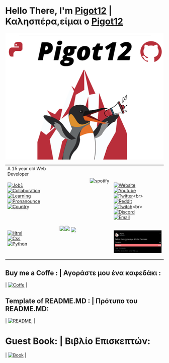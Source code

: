 # Hello There, I'm [Pigot12](https://github.com/Pigot12) | Καλησπέρα,είμαι ο [Pigot12](https://github.com/Pigot12)
![](GithubLogo%20(1).png)

<table width="800px">
<tr>
<td valign="top" width="30%">
 A 15 year old Web Developer 
</tr>
<td valign="top" width="30%">
  
  [![Job1](https://img.shields.io/badge/-🏫High%20School%20Student-8DD6F9?&logo=)]()<br>
  [![Collaboration](https://img.shields.io/badge/-🔍With%20Anything%20and%20Anyone-8DD6F9?&logo=)]()<br>
  [![Learning](https://img.shields.io/badge/-📖Learning%20Java%20Script-46a2f1?&logo=)]()<br>
  [![Pronanounce](https://img.shields.io/badge/-He/Him-1a73e8?&logo=)]()<br>
  [![Country](https://img.shields.io/badge/-🇬🇷Greece-007ACC?&logo=)]()<br>
  
</td><td valign="top" width="34%">
  
  <a href="https://github.com/kittinan/spotify-github-profile" target="blank">
  <img align="right"
    src="https://spotify-github-profile.vercel.app/api/view?uid=k4jkgsc6vq2boan1t2ajvxvee&cover_image=true"
    alt="spotify"
    theme=default
   (https://spotify-github-profile.vercel.app/api/view?uid=k4jkgsc6vq2boan1t2ajvxvee&redirect=true />
</a>
  
</td><td valign="top" width="33%">
  
  [![Website](https://img.shields.io/badge/-Website-45b8d8?&logo=java)]()<br>
  [![Youtube](https://img.shields.io/badge/-Pigot12-311C87?&logo=youtube&logoColor=white)](https://www.youtube.com/channel/UCnTVfPUMLGlMwQgU3v3O0sg)<br>
  [![Twitter](https://img.shields.io/badge/-Pigot12_-430098?&logo=twitter)](https://twitter.com/Pigot12_)<br>
  [![Reddit](https://img.shields.io/badge/-Pigot12-764ABC?&logo=reddit)](https://www.reddit.com/user/Pigot12)<br>
  [![Twitch](https://img.shields.io/badge/-Pigot12_-B7178C?&logo=twitch)](https://www.twitch.tv/pigot12_)<br>
  [![Discord](https://img.shields.io/badge/-Pigot%2012%20Server_-E10098?&logo=discord)](https://discord.gg/JJVYYG9)<br>
  [![Email](https://img.shields.io/badge/-Email%20:%20pigot120@protonmail.com_-CC6699?&logo=Gmail)](mailto:0pigot120@protonmail.com)<br>
  
  
</tr><td valign="top" width="33%">
  
   [![Html](https://img.shields.io/badge/-Html-13aa52?&logo=html)](https://github.com/Pigot12?tab=repositories&q=&type=&language=html)<br>
   [![Css](https://img.shields.io/badge/-Css-13aa52?&logo=css)](https://github.com/Pigot12?tab=repositories&q=&type=&language=css)<br>
   [![Python](https://img.shields.io/badge/-Python-13aa52?&logo=python)](https://github.com/Pigot12?tab=repositories&q=&type=&language=python)<br>
  
</td><td valign="top" width="33%">

  <img align="left" src="https://github-readme-stats.vercel.app/api?username=Pigot12&show_icons=true&count_private=true&theme=vision-friendly-dark" />
  <img src="https://github-readme-stats.vercel.app/api/top-langs/?username=Pigot12&layout=compact&count_private=true&theme=vision-friendly-dark" />
  <a href="https://github.com/Pigot12/smallproject" target="_blank"><img align="center" src="https://github-readme-stats.vercel.app/api/pin/?username=Pigot12&repo=smallproject&theme=vision-friendly-dark"></a>

</td><td valign="top" width="33%">

  [<img src="https://github.com/Pigot12/Pigot12/blob/main/Latest_Tweet.png" width="400">](https://twitter.com/Pigot12_/status/1341845436424970241)
  
</td></tr></table>

## Buy me a Coffe : | Αγοράστε μου ένα καφεδάκι :
| [![Coffe](https://img.shields.io/badge/-Buy%20me%20a%20coffe-5849BE?&logo=coffe)](https://www.buymeacoffee.com/pigot12) |

## Template of README.MD : | Πρότυπο του README.MD:

| [![README](https://img.shields.io/badge/-README_-F7B93E?&logo=github),](https://github.com/Pigot12/Pigot12) |

# Guest Book: | Βιβλίο Επισκεπτών:
| [![Book](https://img.shields.io/badge/-Book-db7092?&logo=Book)](https://github.com/Pigot12/Pigot12/issues/new) |
